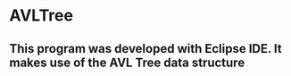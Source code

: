 # AVLTree
## This program was developed with Eclipse IDE. It makes use of the AVL Tree data structure
